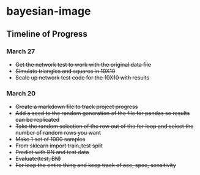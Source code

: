# bayesian-image

## Timeline of Progress

### March 27

- ~~Get the network test to work with the original data file~~
- ~~Simulate triangles and squares in 10X10~~
- ~~Scale up network test code for the 10X10 with results~~

### March 20

- ~~Create a markdown file to track project progress~~
- ~~Add a seed to the random generation of the file for pandas so results can be replicated~~
- ~~Take the random selection of the row out of the for loop and select the number of random rows you want~~
- ~~Make 1 set of 1000 samples~~
- ~~From sklearn import train_test split~~
- ~~Predict with BN and test data~~
- ~~Evaluate(test, BN)~~
- ~~For loop the entire thing and keep track of acc, spec, sensitivity~~